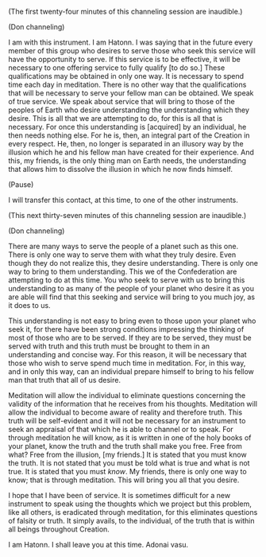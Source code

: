 <p class="comment">(The first twenty-four minutes of this channeling session are inaudible.)</p>
<p class="channel-type">(Don channeling)</p>
<p>I am with this instrument. I am Hatonn. I was saying that in the future every member of this group who desires to serve those who seek this service will have the opportunity to serve. If this service is to be effective, it will be necessary to one offering service to fully qualify [to do so.] These qualifications may be obtained in only one way. It is necessary to spend time each day in meditation. There is no other way that the qualifications that will be necessary to serve your fellow man can be obtained. We speak of true service. We speak about service that will bring to those of the peoples of Earth who desire understanding the understanding which they desire. This is all that we are attempting to do, for this is all that is necessary. For once this understanding is [acquired] by an individual, he then needs nothing else. For he is, then, an integral part of the Creation in every respect. He, then, no longer is separated in an illusory way by the illusion which he and his fellow man have created for their experience. And this, my friends, is the only thing man on Earth needs, the understanding that allows him to dissolve the illusion in which he now finds himself.</p>
<p class="comment">(Pause)</p>
<p>I will transfer this contact, at this time, to one of the other instruments.</p>
<p class="comment">(This next thirty-seven minutes of this channeling session are inaudible.)</p>
<p class="channel-type">(Don channeling)</p>
<p>There are many ways to serve the people of a planet such as this one. There is only one way to serve them with what they truly desire. Even though they do not realize this, they desire understanding. There is only one way to bring to them understanding. This we of the Confederation are attempting to do at this time. You who seek to serve with us to bring this understanding to as many of the people of your planet who desire it as you are able will find that this seeking and service will bring to you much joy, as it does to us.</p>
<p>This understanding is not easy to bring even to those upon your planet who seek it, for there have been strong conditions impressing the thinking of most of those who are to be served. If they are to be served, they must be served with truth and this truth must be brought to them in an understanding and concise way. For this reason, it will be necessary that those who wish to serve spend much time in meditation. For, in this way, and in only this way, can an individual prepare himself to bring to his fellow man that truth that all of us desire.</p>
<p>Meditation will allow the individual to eliminate questions concerning the validity of the information that he receives from his thoughts. Meditation will allow the individual to become aware of reality and therefore truth. This truth will be self-evident and it will not be necessary for an instrument to seek an appraisal of that which he is able to channel or to speak. For through meditation he will know, as it is written in one of the holy books of your planet, know the truth and the truth shall make you free. Free from what? Free from the illusion, [my friends.] It is stated that you must know the truth. It is not stated that you must be told what is true and what is not true. It is stated that you must <em>know</em>. My friends, there is only one way to know; that is through meditation. This will bring you all that you desire.</p>
<p>I hope that I have been of service. It is sometimes difficult for a new instrument to speak using the thoughts which we project but this problem, like all others, is eradicated through meditation, for this eliminates questions of falsity or truth. It simply avails, to the individual, of the truth that is within all beings throughout Creation.</p>
<p>I am Hatonn. I shall leave you at this time. Adonai vasu.</p>